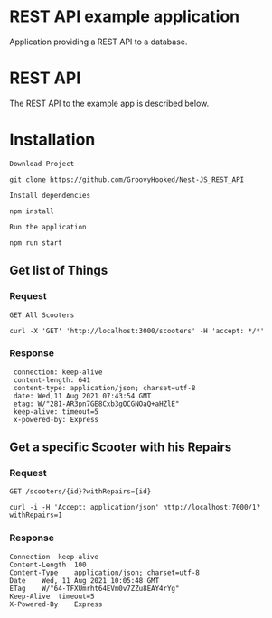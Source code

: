 # REST API example application

Application providing a REST API to a database.

# REST API

The REST API to the example app is described below.

# Installation

`Download Project`

    git clone https://github.com/GroovyHooked/Nest-JS_REST_API

`Install dependencies`

    npm install

`Run the application`

    npm run start

## Get list of Things

### Request

`GET All Scooters`

    curl -X 'GET' 'http://localhost:3000/scooters' -H 'accept: */*'

### Response

     connection: keep-alive  
     content-length: 641  
     content-type: application/json; charset=utf-8  
     date: Wed,11 Aug 2021 07:43:54 GMT  
     etag: W/"281-AR3pn7GE8Cxb3gOCGNOaQ+aHZlE"  
     keep-alive: timeout=5  
     x-powered-by: Express 


## Get a specific Scooter with his Repairs

### Request

`GET /scooters/{id}?withRepairs={id}`

    curl -i -H 'Accept: application/json' http://localhost:7000/1?withRepairs=1

### Response

    Connection	keep-alive
    Content-Length	100
    Content-Type	application/json; charset=utf-8
    Date	Wed, 11 Aug 2021 10:05:48 GMT
    ETag	W/"64-TFXUmrht64EVm0v7ZZu8EAY4rYg"
    Keep-Alive	timeout=5
    X-Powered-By	Express